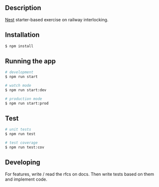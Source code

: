 ## Description

[Nest](https://github.com/nestjs/nest) starter-based exercise on railway interlocking.

## Installation

```bash
$ npm install
```

## Running the app

```bash
# development
$ npm run start

# watch mode
$ npm run start:dev

# production mode
$ npm run start:prod
```

## Test

```bash
# unit tests
$ npm run test

# test coverage
$ npm run test:cov
```

## Developing

For features, write / read the rfcs on docs. Then write tests based on them and implement code.